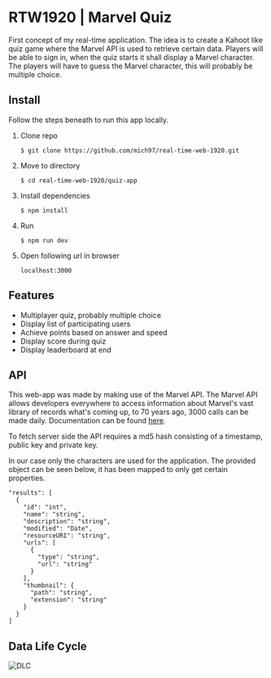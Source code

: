 # RTW1920 | Marvel Quiz
First concept of my real-time application. The idea is to create a Kahoot like quiz game where the Marvel API is used to retrieve certain data. Players will be able to sign in, when the quiz starts it shall display a Marvel character. The players will have to guess the Marvel character, this will probably be multiple choice.

## Install
Follow the steps beneath to run this app locally.
1. Clone repo
    ```
    $ git clone https://github.com/mich97/real-time-web-1920.git
    ```
2. Move to directory
    ```
    $ cd real-time-web-1920/quiz-app
    ```
3. Install dependencies
    ```
    $ npm install
    ``` 
4. Run
    ```
    $ npm run dev
    ```
5. Open following url in browser
    ```
   localhost:3000
   ```

## Features
- Multiplayer quiz, probably multiple choice
- Display list of participating users
- Achieve points based on answer and speed
- Display score during quiz
- Display leaderboard at end

## API
This web-app was made by making use of the Marvel API. The Marvel API allows developers everywhere to access information about Marvel's vast library of records what's coming up, to 70 years ago, 3000 calls can be made daily. Documentation can be found [here](https://developer.marvel.com/docs).

To fetch server side the API requires a md5 hash consisting of a timestamp, public key and private key.

In our case only the characters are used for the application. The provided object can be seen below, it has been mapped to only get certain properties.
```
"results": [
  {
    "id": "int",
    "name": "string",
    "description": "string",
    "modified": "Date",
    "resourceURI": "string",
    "urls": [
      {
        "type": "string",
        "url": "string"
      }
    ],
    "thumbnail": {
      "path": "string",
      "extension": "string"
    }
  }
]
```

## Data Life Cycle
![DLC](./course/data-life-cycle-v2.png)